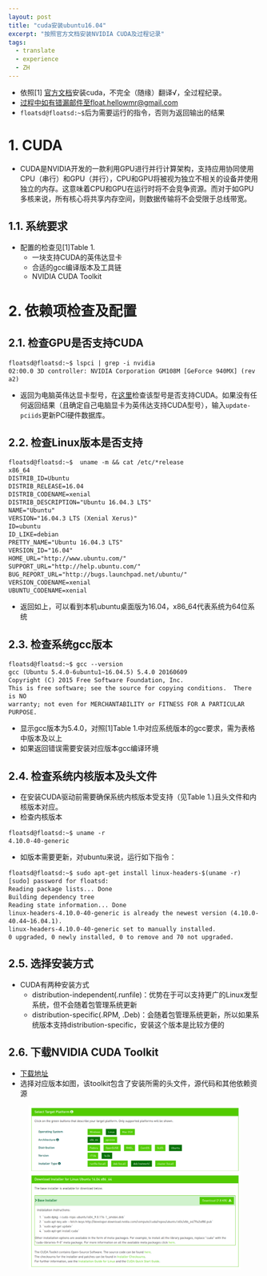 ```yaml
---
layout: post
title: "cuda安装ubuntu16.04"
excerpt: "按照官方文档安装NVIDIA CUDA及过程记录"
tags:
  - translate
  - experience
  - ZH
---
```


- 依照[1] [官方文档](http://docs.nvidia.com/cuda/cuda-installation-guide-linux/index.html)安装cuda，不完全（随缘）翻译√，全过程纪录。
- 过程中如有错漏邮件至float.hellowmr@gmail.com
- `floatsd@floatsd:~$`后为需要运行的指令，否则为返回输出的结果

# 1. CUDA
- CUDA是NVIDIA开发的一款利用GPU进行并行计算架构，支持应用协同使用CPU（串行）和GPU（并行），CPU和GPU将被视为独立不相关的设备并使用独立的内存。这意味着CPU和GPU在运行时将不会竞争资源。而对于如GPU多核来说，所有核心将共享内存空间，则数据传输将不会受限于总线带宽。

## 1.1. 系统要求
- 配置的检查见[1]Table 1.
  - 一块支持CUDA的英伟达显卡
  - 合适的gcc编译版本及工具链
  - NVIDIA CUDA Toolkit

# 2. 依赖项检查及配置
## 2.1. 检查GPU是否支持CUDA
```
floatsd@floatsd:~$ lspci | grep -i nvidia
02:00.0 3D controller: NVIDIA Corporation GM108M [GeForce 940MX] (rev a2)
```
- 返回为电脑英伟达显卡型号，在[这里](https://developer.nvidia.com/cuda-gpus)检查该型号是否支持CUDA。如果没有任何返回结果（且确定自己电脑显卡为英伟达支持CUDA型号），输入`update-pciids`更新PCI硬件数据库。

## 2.2. 检查Linux版本是否支持

```
floatsd@floatsd:~$  uname -m && cat /etc/*release
x86_64
DISTRIB_ID=Ubuntu
DISTRIB_RELEASE=16.04
DISTRIB_CODENAME=xenial
DISTRIB_DESCRIPTION="Ubuntu 16.04.3 LTS"
NAME="Ubuntu"
VERSION="16.04.3 LTS (Xenial Xerus)"
ID=ubuntu
ID_LIKE=debian
PRETTY_NAME="Ubuntu 16.04.3 LTS"
VERSION_ID="16.04"
HOME_URL="http://www.ubuntu.com/"
SUPPORT_URL="http://help.ubuntu.com/"
BUG_REPORT_URL="http://bugs.launchpad.net/ubuntu/"
VERSION_CODENAME=xenial
UBUNTU_CODENAME=xenial
```
- 返回如上，可以看到本机ubuntu桌面版为16.04，x86_64代表系统为64位系统

## 2.3. 检查系统gcc版本
```
floatsd@floatsd:~$ gcc --version
gcc (Ubuntu 5.4.0-6ubuntu1~16.04.5) 5.4.0 20160609
Copyright (C) 2015 Free Software Foundation, Inc.
This is free software; see the source for copying conditions.  There is NO
warranty; not even for MERCHANTABILITY or FITNESS FOR A PARTICULAR PURPOSE.
```
- 显示gcc版本为5.4.0，对照[1]Table 1.中对应系统版本的gcc要求，需为表格中版本及以上
- 如果返回错误需要安装对应版本gcc编译环境

## 2.4. 检查系统内核版本及头文件
- 在安装CUDA驱动前需要确保系统内核版本受支持（见Table 1.)且头文件和内核版本对应。
- 检查内核版本
```
floatsd@floatsd:~$ uname -r
4.10.0-40-generic
```
- 如版本需要更新，对ubuntu来说，运行如下指令：
```
floatsd@floatsd:~$ sudo apt-get install linux-headers-$(uname -r)
[sudo] password for floatsd:
Reading package lists... Done
Building dependency tree       
Reading state information... Done
linux-headers-4.10.0-40-generic is already the newest version (4.10.0-40.44~16.04.1).
linux-headers-4.10.0-40-generic set to manually installed.
0 upgraded, 0 newly installed, 0 to remove and 70 not upgraded.
```

## 2.5. 选择安装方式
- CUDA有两种安装方式
  - distribution-independent(.runfile)：优势在于可以支持更广的Linux发型系统，但不会随着包管理系统更新
  - distribution-specific(.RPM, .Deb)：会随着包管理系统更新，所以如果系统版本支持distribution-specific，安装这个版本是比较方便的

## 2.6. 下载NVIDIA CUDA Toolkit
- [下载地址](http://developer.nvidia.com/cuda-downloads.)
- 选择对应版本如图，该toolkit包含了安装所需的头文件，源代码和其他依赖资源
<figure class="one">
    <a href="/images/cudaToolkitDownload.png"><img src="/images/cudaToolkitDownload.png"></a>
</figure>
